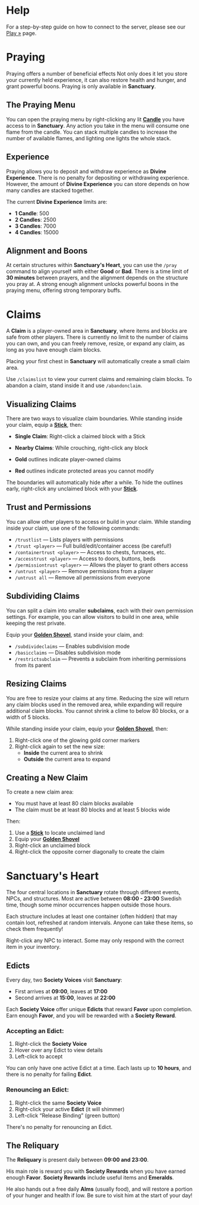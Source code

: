 # Help

For a step-by-step guide on how to connect to the server, please see our [Play »](/minecraft/play) page.

# Praying

Praying offers a number of beneficial effects 
Not only does it let you store your currently held experience, it can also restore health and hunger, and grant powerful boons.
Praying is only available in **Sanctuary**.

## The Praying Menu

You can open the praying menu by right-clicking any lit [**Candle**](https://minecraft.wiki/w/Candle) you have access to in **Sanctuary**.
Any action you take in the menu will consume one flame from the candle.
You can stack multiple candles to increase the number of available flames, and lighting one lights the whole stack.

## Experience

Praying allows you to deposit and withdraw experience as **Divine Experience**.
There is no penalty for depositing or withdrawing experience.
However, the amount of **Divine Experience** you can store depends on how many candles are stacked together.

The current **Divine Experience** limits are:

- **1 Candle**: 500
- **2 Candles**: 2500
- **3 Candles**: 7000
- **4 Candles**: 15000

## Alignment and Boons

At certain structures within **Sanctuary's Heart**, you can use the `/pray` command to align yourself with either **Good** or **Bad**.
There is a time limit of **30 minutes** between prayers, and the alignment depends on the structure you pray at.
A strong enough alignment unlocks powerful boons in the praying menu, offering strong temporary buffs.

# Claims

A **Claim** is a player-owned area in **Sanctuary**, where items and blocks are safe from other players.
There is currently no limit to the number of claims you can own, and you can freely remove, resize, or expand any claim, as long as you have enough claim blocks.

Placing your first chest in **Sanctuary** will automatically create a small claim area.

Use `/claimslist` to view your current claims and remaining claim blocks.
To abandon a claim, stand inside it and use `/abandonclaim`.

## Visualizing Claims

There are two ways to visualize claim boundaries.
While standing inside your claim, equip a [**Stick**](https://minecraft.wiki/w/Stick), then:

- **Single Claim**: Right-click a claimed block with a Stick
- **Nearby Claims**: While crouching, right-click any block

- **Gold** outlines indicate player-owned claims
- **Red** outlines indicate protected areas you cannot modify

The boundaries will automatically hide after a while.
To hide the outlines early, right-click any unclaimed block with your [**Stick**](https://minecraft.wiki/w/Stick).

## Trust and Permissions

You can allow other players to access or build in your claim.
While standing inside your claim, use one of the following commands:

- `/trustlist` — Lists players with permissions
- `/trust <player>` — Full build/edit/container access (be careful!)
- `/containertrust <player>` — Access to chests, furnaces, etc.
- `/accesstrust <player>` — Access to doors, buttons, beds
- `/permissiontrust <player>` — Allows the player to grant others access
- `/untrust <player>` — Remove permissions from a player
- `/untrust all` — Remove all permissions from everyone

## Subdividing Claims

You can split a claim into smaller **subclaims**, each with their own permission settings.
For example, you can allow visitors to build in one area, while keeping the rest private.

Equip your [**Golden Shovel**](https://minecraft.wiki/w/Golden_Shovel), stand inside your claim, and:

- `/subdivideclaims` — Enables subdivision mode
- `/basicclaims` — Disables subdivision mode
- `/restrictsubclaim` — Prevents a subclaim from inheriting permissions from its parent

## Resizing Claims

You are free to resize your claims at any time.
Reducing the size will return any claim blocks used in the removed area, while expanding will require additional claim blocks.
You cannot shrink a clime to below 80 blocks, or a width of 5 blocks.

While standing inside your claim, equip your [**Golden Shovel**](https://minecraft.wiki/w/Golden_Shovel), then:

1. Right-click one of the glowing gold corner markers
2. Right-click again to set the new size:
	- **Inside** the current area to shrink
	- **Outside** the current area to expand

## Creating a New Claim

To create a new claim area:

- You must have at least 80 claim blocks available
- The claim must be at least 80 blocks and at least 5 blocks wide

Then:

1. Use a [**Stick**](https://minecraft.wiki/w/Stick) to locate unclaimed land
2. Equip your [**Golden Shovel**](https://minecraft.wiki/w/Golden_Shovel)
3. Right-click an unclaimed block
4. Right-click the opposite corner diagonally to create the claim

# Sanctuary's Heart

The four central locations in **Sanctuary** rotate through different events, NPCs, and structures.
Most are active between **08:00 - 23:00** Swedish time, though some minor occurrences happen outside those hours.

Each structure includes at least one container (often hidden) that may contain loot, refreshed at random intervals. Anyone can take these items, so check them frequently!

Right-click any NPC to interact.
Some may only respond with the correct item in your inventory.

## Edicts

Every day, two **Society Voices** visit **Sanctuary**:

- First arrives at **09:00**, leaves at **17:00**
- Second arrives at **15:00**, leaves at **22:00**

Each **Society Voice** offer unique **Edicts** that reward **Favor** upon completion.
Earn enough **Favor**, and you will be rewarded with a **Society Reward**.

### Accepting an Edict:

1. Right-click the **Society Voice**
2. Hover over any Edict to view details
3. Left-click to accept

You can only have one active Edict at a time.
Each lasts up to **10 hours**, and there is no penalty for failing **Edict**.

### Renouncing an Edict:

1. Right-click the same **Society Voice**
2. Right-click your active **Edict** (it will shimmer)
3. Left-click “Release Binding” (green button)

There's no penalty for renouncing an Edict.

## The Reliquary

The **Reliquary** is present daily between **09:00 and 23:00**.

His main role is reward you with **Society Rewards** when you have earned enough **Favor**.
**Society Rewards** include useful items and **Emeralds**.

He also hands out a free daily **Alms** (usually food), and will restore a portion of your hunger and health if low.
Be sure to visit him at the start of your day!
